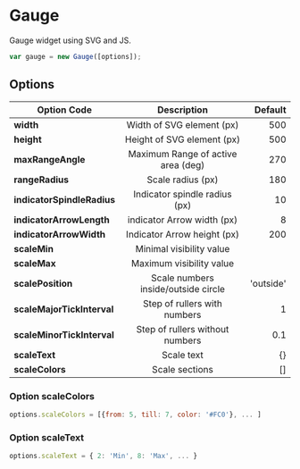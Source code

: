 Gauge
=====

Gauge widget using SVG and JS.

```javascript
var gauge = new Gauge([options]);
```

Options
-------

| Option Code                | Description                         | Default                                      |
| ---------------------------|:-----------------------------------:|---------------------------------------------:|
| **width**                  | Width of SVG element (px)           | 500                                          |
| **height**                 | Height of SVG element  (px)         | 500                                          |
| **maxRangeAngle**          | Maximum Range of active area (deg)  | 270                                          |
| **rangeRadius**            | Scale radius (px)                   | 180                                          |
| **indicatorSpindleRadius** | Indicator spindle radius (px)       | 10                                           |
| **indicatorArrowLength**   | indicator Arrow width (px)          | 8                                            |
| **indicatorArrowWidth**    | Indicator Arrow height (px)         | 200                                          |
| **scaleMin**               | Minimal visibility value            |                                              |
| **scaleMax**               | Maximum visibility value            |                                              |
| **scalePosition**          | Scale numbers inside/outside circle | 'outside'                                    |
| **scaleMajorTickInterval** | Step of rullers with numbers        | 1                                            |
| **scaleMinorTickInterval** | Step of rullers without numbers     | 0.1                                          |
| **scaleText**              | Scale text                          | {}                                           |
| **scaleColors**            | Scale sections                      | []                                           |

### Option **scaleColors**

```javascript
options.scaleColors = [{from: 5, till: 7, color: '#FC0'}, ... ]
```

### Option **scaleText**

```javascript
options.scaleText = { 2: 'Min', 8: 'Max', ... }
```
